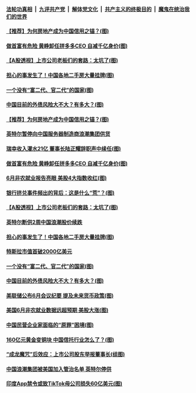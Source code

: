 

####  [法轮功真相](../../../../basic/blob/master/README.md?t=07032131) &nbsp;|&nbsp; [九评共产党](../../../../9ping.md/blob/master/README.md?t=07032131) &nbsp;|&nbsp; [解体党文化](../../../../jtdwh.md/blob/master/README.md?t=07032131)  &nbsp;|&nbsp; [共产主义的终极目的](../../../../gczydzjmd.md/blob/master/README.md?t=07032131) &nbsp;|&nbsp; [魔鬼在统治我们的世界](../../../../mgztzwmdsj.md/blob/master/README.md?t=07032131) 

#### [【推荐】为何房地产成为中国信用之锚？(图)](../pages/p5/938570.md?t=07032131) 

#### [做首富有危险 黄峥卸任拼多多CEO 自减千亿身价(图)](../pages/p5/938505.md?t=07032131) 

#### [【A股透视】上市公司老板们的套路：太坑了(图)](../pages/p5/938506.md?t=07032131) 

#### [担心的事发生了！中国各地二手房大量挂牌(图)](../pages/p5/938466.md?t=07032131) 

#### [一个没有“富二代、官二代”的国家(图)](../pages/p5/938500.md?t=07032131) 

#### [中国目前的外债风险大不大？有多大？(图)](../pages/p5/938499.md?t=07032131) 

#### [【推荐】为何房地产成为中国信用之锚？(图)](../pages/p5/938570.md?t=07032131) 

#### [英特尔暂停向中国服务器制造商浪潮集团供货](../pages/p5/938568.md?t=07032131) 

#### [瑞幸收入灌水21亿 董事长陆正耀辞职声中续任(图)](../pages/p5/938532.md?t=07032131) 

#### [做首富有危险 黄峥卸任拼多多CEO 自减千亿身价(图)](../pages/p5/938505.md?t=07032131) 

#### [6月非农就业报告亮眼 美股4大指数收红(图)](../pages/p5/938531.md?t=07032131) 

#### [银行挤兑事件频出的背后：这是什么“荒”？(图)](../pages/p5/938496.md?t=07032131) 

#### [【A股透视】上市公司老板们的套路：太坑了(图)](../pages/p5/938506.md?t=07032131) 

#### [英特尔断供2周中国浪潮股价续跌](../pages/p5/938508.md?t=07032131) 

#### [担心的事发生了！中国各地二手房大量挂牌(图)](../pages/p5/938466.md?t=07032131) 

#### [特斯拉市值首破2000亿美元](../pages/p5/938503.md?t=07032131) 

#### [一个没有“富二代、官二代”的国家(图)](../pages/p5/938500.md?t=07032131) 

#### [中国目前的外债风险大不大？有多大？(图)](../pages/p5/938499.md?t=07032131) 

#### [美联储公布6月会议纪要 提及未来货币政策(图)](../pages/p5/938461.md?t=07032131) 

#### [美国6月非农就业数据远超预期 美股大涨(图)](../pages/p5/938460.md?t=07032131) 

#### [中国民营企业家面临的“原罪”困境(图)](../pages/p5/938453.md?t=07032131) 


#### [160亿元黄金变铜块 中国信托行业怎么了？(图)](../pages/p5/938358.md?t=07032131) 

#### [“成龙魔咒”后效应：上市公司股东举报董事长(组图)](../pages/p5/938368.md?t=07032131) 

#### [中国浪潮集团被美国加入管治名单 英特尔停供](../pages/p5/938365.md?t=07032131) 

#### [印度App禁令或致TikTok母公司损失60亿美元(图)](../pages/p5/938364.md?t=07032131) 

